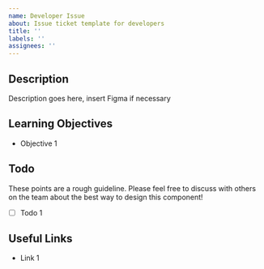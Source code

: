 ```yaml
---
name: Developer Issue
about: Issue ticket template for developers
title: ''
labels: ''
assignees: ''
---
```


## Description

Description goes here, insert Figma if necessary

## Learning Objectives

- Objective 1

## Todo

These points are a rough guideline. Please feel free to discuss with others on the team about the best way to design this component!

- [ ] Todo 1

## Useful Links

- Link 1
